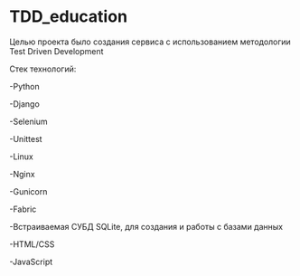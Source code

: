 # TDD_education

Целью проекта было создания сервиса с использованием методологии Test Driven Development

Стек технологий:

-Python

-Django

-Selenium

-Unittest

-Linux

-Nginx

-Gunicorn

-Fabric

-Встраиваемая СУБД SQLite, для создания и работы с базами данных

-HTML/CSS

-JavaScript
